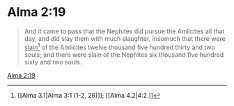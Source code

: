 # Alma 2:19

> And it came to pass that the Nephites did pursue the Amlicites all that day, and did slay them with much slaughter, insomuch that there were <u>slain</u>[^a] of the Amlicites twelve thousand five hundred thirty and two souls; and there were slain of the Nephites six thousand five hundred sixty and two souls.

[Alma 2:19](https://www.churchofjesuschrist.org/study/scriptures/bofm/alma/2?lang=eng&id=p19#p19)


[^a]: [[Alma 3.1|Alma 3:1 (1-2, 26)]]; [[Alma 4.2|4:2.]]
